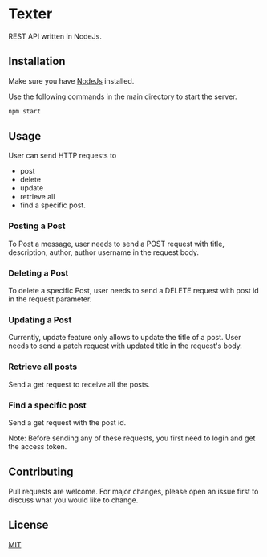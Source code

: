 # Texter
REST API written in NodeJs.

## Installation

Make sure you have [NodeJs](https://nodejs.org/en/download/) installed.

Use the following commands in the main directory to start the server.
```bash
npm start
```

## Usage

User can send HTTP requests to 
 * post
 * delete
 * update
 * retrieve all
 * find a specific post.

### Posting a Post

To Post a message, user needs to send a POST request with title, description, author, author username in the request body.

### Deleting a Post
To delete a specific Post, user needs to send a DELETE request with post id in the request parameter.

### Updating a Post

Currently, update feature only allows to update the title of a post.
User needs to send a patch request with updated title in the request's body.

### Retrieve all posts

Send a get request to receive all the posts.

### Find a specific post

Send a get request with the post id.

Note: Before sending any of these requests, you first need to login and get the access token.

## Contributing
Pull requests are welcome. For major changes, please open an issue first to discuss what you would like to change.

## License
[MIT](https://choosealicense.com/licenses/mit/)
